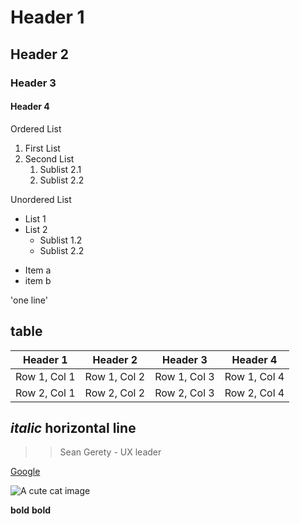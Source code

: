 # Header 1
## Header 2
### Header 3
#### Header 4

Ordered List
 1. First List
 2. Second List
    1. Sublist 2.1
    2. Sublist 2.2

 Unordered List
 * List 1
 * List 2
    + Sublist 1.2
    + Sublist 2.2
 - Item a
 - item b

 'one
 line'
## table
 | Header 1 | Header 2 | Header 3 | Header 4 |
| -------- | -------- | -------- | -------- |
| Row 1, Col 1 | Row 1, Col 2 |Row 1, Col 3 | Row 1, Col 4 |
| Row 2, Col 1 | Row 2, Col 2 |Row 2, Col 3 | Row 2, Col 4 |
*italic*
horizontal line
--- 
> > Sean Gerety - UX leader

[Google](https://www.google.com)

![A cute cat image](https://hips.hearstapps.com/hmg-prod/images/cute-cat-photos-1593441022.jpg?crop=1.00xw:0.753xh;0,0.153xh&resize=1200:*)

__bold__ **bold**
